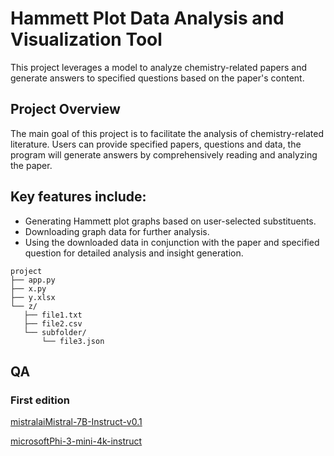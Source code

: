# Hammett Plot Data Analysis and Visualization Tool
This project leverages a model to analyze chemistry-related papers and generate answers to specified questions based on the paper's content.

## Project Overview
The main goal of this project is to facilitate the analysis of chemistry-related literature. Users can provide specified papers, questions and data, the program will generate answers by comprehensively reading and analyzing the paper.

## Key features include:

- Generating Hammett plot graphs based on user-selected substituents.
- Downloading graph data for further analysis.
- Using the downloaded data in conjunction with the paper and specified question for detailed analysis and insight generation.

 ```
project
├── app.py
├── x.py
├── y.xlsx
└── z/
    ├── file1.txt
    ├── file2.csv
    └── subfolder/
        └── file3.json
```


## QA
### First edition
[mistralaiMistral-7B-Instruct-v0.1](https://github.com/ArthurArthurArthur0817/LLM-RAG/blob/main/QA(mistralaiMistral-7B-Instruct-v0.1)_Dennis.docx)

[microsoftPhi-3-mini-4k-instruct](https://github.com/ArthurArthurArthur0817/LLM-RAG/blob/main/QA(microsoftPhi-3-mini-4k-instruct)_Dennis.docx)



